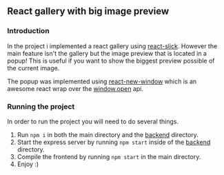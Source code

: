 ## React gallery with big image preview
### Introduction
In the project i implemented a react gallery using [react-slick](https://github.com/akiran/react-slick).
However the main feature isn't the gallery but the image preview that is located in a popup! This is useful 
if you want to show the biggest preview possible of the current image.

The popup was implemented using [react-new-window](https://github.com/rmariuzzo/react-new-window) which is an awesome
react wrap over the [window.open](https://developer.mozilla.org/en-US/docs/Web/API/Window/open) api.

### Running the project
In order to run the project you will need to do several things.

1. Run `npm i` in both the main directory and the [backend](backend) directory.
2. Start the express server by running `npm start` inside of the [backend](backend) directory.
3. Compile the frontend by running `npm start` in the main directory.
4. Enjoy :)